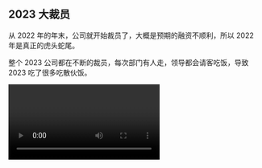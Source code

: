 ## 2023 大裁员

从 2022 年的年末，公司就开始裁员了，大概是预期的融资不顺利，所以 2022 年是真正的虎头蛇尾。

整个 2023 公司都在不断的裁员，每次部门有人走，领导都会请客吃饭，导致 2023 吃了很多吃散伙饭。

<video controls src="https://90s.oss-cn-hangzhou.aliyuncs.com/videos/%E6%95%A3%E4%BC%99%E9%A5%AD.mov" />

新加入我们部门的智明，之前是其他项目的组长，他说他是挨个送走部门的人的，散伙饭都吃胖了。

整个 2023 年是非常焦虑的，毕竟女儿刚出生，彼时还有车贷，车位也借了点钱，加上每月的房贷，四重压力集中一起。

每次新一轮裁员都担心有自己，此时并不是只有我们公司裁员，是整个互联网都在裁员，所以对于裁员后的工作情况很不乐观。

前面几轮裁员公司还能立刻赔偿 N + 1，最后两轮大裁员公司都没钱支付赔偿金了。都是以欠条的方式协商裁员，所以后面很多同事去劳动仲裁。（2024 年 12 月 26 日，也就是今天，森斌的赔偿款到账了，恭喜！）

好在我最终幸运的留下来了，我觉得是因为森斌主动申请离职（因为当时说主动申请的也有赔偿）导致我被留下来了。森斌是前端组的老员工且几乎所有模块都是之前他在负责的，我们都后面进来的都属于新人。

森斌出于对公司的失望以及个人的未来规划，觉得此时走对他是有最有益的。他的年份较久，N+1 比较可观。且他希望找个离家近一点的工作。所以他主动申请离职，前端部门最终留我。其他几位前端小伙伴在前面几轮裁员已经走了。

![](./2023/hsb.jpeg)
<Tip>记录一下曾经要好的小伙伴</Tip>

最终幸存的我，顺利的将车贷和车位的借款都还清了。所以无论如何，都要感谢公司，没有彻底垮掉，让我陷入困境。

2023 年年底，我们少数留下的几位员工，都进行了减薪，好在是可以保底 2W。（如果工资不足两万的保留原样，超过两万的按八折计算，但是保底 2W）。

整个裁员减薪的震荡就算落幕了，留下的人负重前行，因为要承接离职的人的所有事情，且公司还要赚钱赔偿给离职的同学。

来，说个好消息，我姐姐的房子终于落成搬迁了。

她们的拆迁房真的是费劲周折，前后等了 10 年，还是那句话，结果是好的，过程曲折了一些。 她们盖了 6 层楼的独栋洋房，有电梯。终于不用一家人反反复复的租房，搬迁了。

而且房子的位置非常好，学校包围，交通便利，我们都非常替她开心。

我们国庆回家刚好参加了乔迁宴，几乎所有堂兄弟姐妹都聚齐了。

![](./2023/1.jpeg)

2023 在整个互联网笼罩着阴郁气息的情况下，唯独我的宝贝女儿按部就班的成长起来了。

从刚开始在地上爬，然后扶着走路，到自己能走，这一年的变化太大了。

### 一月

还是个只会吃手手的小宝宝。

<HiVideo controls src="https://90s.oss-cn-hangzhou.aliyuncs.com/videos/yue-01.mov" />

### 二月

可以靠着玩了。

<Pictures>
<img loading="lazy" src="./2023/yue-02.jpeg" />
<img loading="lazy" src="./2023/yue-02-a.jpeg" />
</Pictures>

### 三月

迎来了一百天，也是在这天断奶的（不是彻底断，是让她接受奶瓶），那天折腾了好久。宝宝肚子从早上饿到下午，就是不碰奶嘴，给她奶嘴就大哭。最终实在饿得不行了，才开始喝奶。把大家心疼得不行。

![](./2023/yue-03.jpeg)

百日之后变化就特别快，也可以方便的带出去玩了。

<Pictures>
<img loading="lazy" src="./2023/yue-03a.jpeg" />
<img loading="lazy" src="./2023/yue-03b.jpeg" />
<img loading="lazy" src="./2023/yue-03c.jpeg" />
</Pictures>

### 四月

已经可以自己坐着了

<Pictures>
<img loading="lazy" src="./2023/yue-04a.jpeg" />
<img loading="lazy" src="./2023/yue-04b.jpeg" />
<img loading="lazy" src="./2023/yue-04c.jpeg" />
</Pictures>

带去做半周岁的体检，一切正常

<HiVideo controls src="https://90s.oss-cn-hangzhou.aliyuncs.com/videos/yue-04.mov" />

:::details 展开 2023 玥玥完整记录

### 五月

开始磨牙了

<HiVideo controls src="https://90s.oss-cn-hangzhou.aliyuncs.com/videos/yue-05.mov" />

头发还是很短，已经可以轻松的单手抱着了。开始会爬了，我们给她安装了围栏，在里面爬着玩。

甚至可以带出去吃饭，可以独立坐宝宝椅了。带出去坐宝宝椅的那天，感觉真的是个大孩子了。

<Pictures>
<img loading="lazy" src="./2023/yue-05a.jpeg" />
<img loading="lazy" src="./2023/yue-05b.jpeg" />
<img loading="lazy" src="./2023/yue-05c.jpeg" />
<img loading="lazy" src="./2023/yue-05d.jpeg" />
<img loading="lazy" src="./2023/yue-05e.jpeg" />
<img loading="lazy" src="./2023/yue-05f.jpeg" />
</Pictures>
<Tip>人生第一次吃到杨梅</Tip>

### 六月

可以互动了

<HiVideo controls src="https://90s.oss-cn-hangzhou.aliyuncs.com/videos/yue-06.mov" />

六一儿童节的裙子，以及去打预防针悲伤的表情

<Pictures>
<img loading="lazy" src="./2023/yue-06a.jpeg" />
<img loading="lazy" src="./2023/yue-06b.jpeg" />
</Pictures>

### 七月

跃跃欲试的想走路了

<HiVideo controls src="https://90s.oss-cn-hangzhou.aliyuncs.com/videos/yue-07.mov" />

看样子是结交了一位好朋友了！这么热情的打招呼 🙋

<HiVideo controls src="https://90s.oss-cn-hangzhou.aliyuncs.com/videos/yue-07b.mov" />

### 八月

围栏困不住她了，精力充沛，需要释放，满地爬，满头大汗也要爬。

<HiVideo controls src="https://90s.oss-cn-hangzhou.aliyuncs.com/videos/yue-08.mov" />

### 九月

可以扶着走了，马上就要会独立走路了，非常喜欢这样推车，每天在奥莱的草坪推来推去，搞得满头是汗。

<HiVideo controls src="https://90s.oss-cn-hangzhou.aliyuncs.com/videos/yue-09.mov" />

![](./2023/yue-09.jpeg)

### 十月

会试探性的自己站着了。

<HiVideo controls src="https://90s.oss-cn-hangzhou.aliyuncs.com/videos/yue-10.mov" />

我们回老家给玥玥办了周岁宴。

<Pictures>
<img loading="lazy" src="./2023/yue-10.jpeg" />
<img loading="lazy" src="./2023/yue-10a.jpeg" />
<img loading="lazy" src="./2023/yue-10b.jpeg" />
<img loading="lazy" src="./2023/yue-10c.jpeg" />
<img loading="lazy" src="./2023/yue-10d.jpeg" />
<img loading="lazy" src="./2023/yue-10e.jpeg" />
<img loading="lazy" src="./2023/yue-10f.jpeg" />
</Pictures>

### 十一月

玥玥会走路啦！！！！

<HiVideo controls src="https://90s.oss-cn-hangzhou.aliyuncs.com/videos/yue-11.mov" />

### 十二月

我不仅能走，还能跑了！

<HiVideo controls src="https://90s.oss-cn-hangzhou.aliyuncs.com/videos/yue-12.mov" />

甚至天天都要出去玩，家里呆不住了。

<HiVideo src="https://90s.oss-cn-hangzhou.aliyuncs.com/videos/yue-12.mp4" />

:::

2023 就这样过去了，在裁员的大背景下，诚惶诚恐的度过了。

看着玥玥一天天长大，是当时我最大的精神支柱，再大的困难，也得坚持不是？

<script setup>
    import HiVideo from '../../../.vitepress/theme/components/hi-video.vue'
</script>
